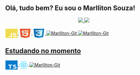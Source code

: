 ## Olá, tudo bem? Eu sou o Marlliton Souza! 

<div align="center">
  <a href="https://github.com/Marlliton">
  <img height="180em" src="https://github-readme-stats.vercel.app/api?username=Marlliton&show_icons=true&theme=tokyonight&include_all_commits=true&count_private=true"/>
  <img height="180em" src="https://github-readme-stats.vercel.app/api/top-langs/?username=Marlliton&layout=compact&langs_count=5&theme=tokyonight"/>
</div>
  
  
  
<div style="display: inline_block"><br>
  <img align="center" alt="Marlliton-Js" height="30" width="40" src="https://raw.githubusercontent.com/devicons/devicon/master/icons/javascript/javascript-plain.svg">
  <img align="center" alt="Marlliton-HTML" height="30" width="40" src="https://raw.githubusercontent.com/devicons/devicon/master/icons/html5/html5-original.svg">
  <img align="center" alt="Marlliton-CSS" height="30" width="40" src="https://raw.githubusercontent.com/devicons/devicon/master/icons/css3/css3-original.svg">
   <img align="center" alt="Marlliton-Git" height="30" width="40" src="https://cdn.jsdelivr.net/gh/devicons/devicon/icons/git/git-plain.svg" />
  <img align="center" alt="Marlliton-Git" height="30" width="40" src="https://cdn.jsdelivr.net/gh/devicons/devicon/icons/sass/sass-original.svg" />
  
</div>
  
## 
  
  <div style="display: inline_block">
    <h2>Estudando no momento</h2> 
    <img align="center" alt="Marlliton-Ts" height="30" width="40" src="https://raw.githubusercontent.com/devicons/devicon/master/icons/typescript/typescript-plain.svg">
    <img align="center" alt="Marlliton-React" height="30" width="30" src="https://raw.githubusercontent.com/devicons/devicon/master/icons/react/react-original.svg">
    <img align="center" alt="Marlliton-Git" height="30" width="30" src="https://cdn.jsdelivr.net/gh/devicons/devicon/icons/nextjs/nextjs-line.svg" />
  </div>
